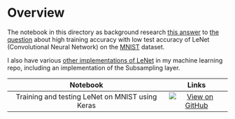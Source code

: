 # Overview

The notebook in this directory as background research [this answer][answer] to [the
question][question] about high training accuracy with low test accuracy of LeNet
(Convolutional Neural Network) on the [MNIST][mnist] dataset.

I also have various [other implementations of LeNet][lenet] in my machine learning
repo, including an implementation of the Subsampling layer.

| Notebook                                        | Links                                              |
|:-----------------------------------------------:|:--------------------------------------------------:|
| Training and testing LeNet on MNIST using Keras | [![View on GitHub][github-badge]][github-notebook] |

[github-badge]: https://img.shields.io/badge/View-on%20GitHub-blue?logo=GitHub
[github-notebook]: Training_and_testing_LeNet_on_MNIST_using_Keras.ipynb

[answer]: https://stackoverflow.com/a/74916971/3618671
[question]: https://stackoverflow.com/q/74679315/3618671
[mnist]: https://github.com/mbrukman/reimplementing-ml-papers/tree/main/datasets/mnist
[lenet]: https://github.com/mbrukman/reimplementing-ml-papers/tree/main/lenet
